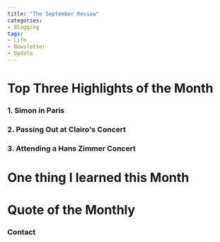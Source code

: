 ```yaml
---
title: "The September Review"
categories:
- Blogging
tags:
- Life
- Newsletter
- Update
---
```



# Top Three Highlights of the Month

### 1. Simon in Paris

### 2. Passing Out at Clairo's Concert

### 3. Attending a Hans Zimmer Concert


# One thing I learned this Month

### 


# Quote of the Monthly 

### Contact